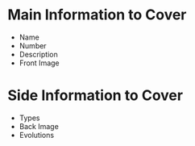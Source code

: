 # Main Information to Cover
- Name
- Number 
- Description
- Front Image 

# Side Information to Cover
- Types
- Back Image
- Evolutions
